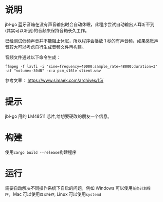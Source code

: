 # 说明

jbl-go 蓝牙音箱在没有声音输出时会自动休眠，此程序尝试自动输出人耳听不到(其实可以听到)的音频来保持音箱长久工作。

已经测试低频声音并不能阻止休眠，所以程序会播放 1 秒的有声音频，如果感觉声音较大可以考虑自行生成音频文件再构建。

音频文件通过以下命令生成：

`ffmpeg -f lavfi -i "sine=frequency=40000:sample_rate=48000:duration=3" -af "volume=-30dB" -c:a pcm_s16le slient.wav`

参考文章：
https://www.simaek.com/archives/15/

# 提示

jbl-go 用的 LM48511 芯片,给想要硬改的朋友一个信息。

# 构建

使用`cargo build --release`构建程序

# 运行

需要自动解决不同操作系统下自启的问题，例如 Windows 可以使用`任务计划程序`，Mac 可以使用`自动操作`, Linux 可以使用`systemd`
